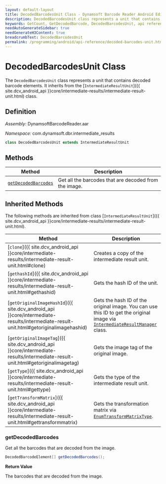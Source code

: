 ```yaml
---
layout: default-layout
title: DecodedBarcodesUnit Class - Dynamsoft Barcode Reader Android Edition
description: DecodedBarcodesUnit class represents a unit that contains decoded barcode elements. It inherits from the IntermediateResultUnit class.
keywords: GetCount, GetDecodedBarcode, DecodedBarcodesUnit, api reference
needAutoGenerateSidebar: true
needGenerateH3Content: true
breadcrumbText: DecodedBarcodesUnit
permalink: /programming/android/api-reference/decoded-barcodes-unit.html
---
```


# DecodedBarcodesUnit Class

The `DecodedBarcodesUnit` class represents a unit that contains decoded barcode elements. It inherits from the [`IntermediateResultUnit`]({{ site.dcv_android_api }}core/intermediate-results/intermediate-result-unit.html) class.

## Definition

*Assembly:* DynamsoftBarcodeReader.aar

*Namespace:* com.dynamsoft.dbr.intermediate_results

```java
class DecodedBarcodesUnit extends IntermediateResultUnit
```

## Methods

| Method | Description |
| ------ | ----------- |
| [`getDecodedBarcodes`](#getdecodedbarcodes) | Get all the barcodes that are decoded from the image. |

## Inherited Methods

The following methods are inherited from class [`IntermediateResultUnit`]({{ site.dcv_android_api }}core/intermediate-results/intermediate-result-unit.html).

| Method | Description |
|------- |-------------|
| [`clone`]({{ site.dcv_android_api }}core/intermediate-results/intermediate-result-unit.html#clone) | Creates a copy of the intermediate result unit. |
| [`gethashId`]({{ site.dcv_android_api }}core/intermediate-results/intermediate-result-unit.html#gethashid) | Gets the hash ID of the unit. |
| [`getOriginalImageHashId`]({{ site.dcv_android_api }}core/intermediate-results/intermediate-result-unit.html#getoriginalimagehashid) | Gets the hash ID of the original image. You can use this ID to get the original image via [`IntermediateResultManager`]() class. |
| [`getOriginalImageTag`]({{ site.dcv_android_api }}core/intermediate-results/intermediate-result-unit.html#getoriginalimagetag) | Gets the image tag of the original image. |
| [`getType`]({{ site.dcv_android_api }}core/intermediate-results/intermediate-result-unit.html#gettype) | Gets the type of the intermediate result unit. |
| [`getTransformMatrix`]({{ site.dcv_android_api }}core/intermediate-results/intermediate-result-unit.html#gettransformmatrix) | Gets the transformation matrix via [`EnumTransformMatrixType`]({{site.enums}}/core/transform-matrix-type.html). |

### getDecodedBarcodes

Get all the barcodes that are decoded from the image.

```java
DecodedBarcodeElement[] getDecodedBarcodes();
```

**Return Value**

The barcodes that are decoded from the image.
